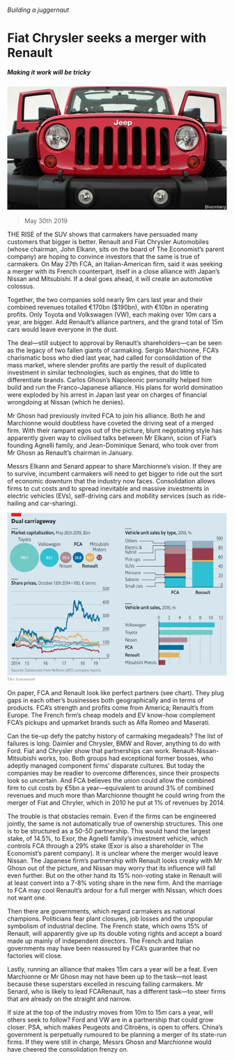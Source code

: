 ###### Building a juggernaut

# Fiat Chrysler seeks a merger with Renault 

##### Making it work will be tricky 

![image](images/20190601_wbp503.jpg) 

> May 30th 2019 

THE RISE of the SUV shows that carmakers have persuaded many customers that bigger is better. Renault and Fiat Chrysler Automobiles (whose chairman, John Elkann, sits on the board of The Economist’s parent company) are hoping to convince investors that the same is true of carmakers. On May 27th FCA, an Italian-American firm, said it was seeking a merger with its French counterpart, itself in a close alliance with Japan’s Nissan and Mitsubishi. If a deal goes ahead, it will create an automotive colossus. 

Together, the two companies sold nearly 9m cars last year and their combined revenues totalled €170bn ($190bn), with €10bn in operating profits. Only Toyota and Volkswagen (VW), each making over 10m cars a year, are bigger. Add Renault’s alliance partners, and the grand total of 15m cars would leave everyone in the dust. 

The deal—still subject to approval by Renault’s shareholders—can be seen as the legacy of two fallen giants of carmaking. Sergio Marchionne, FCA’s charismatic boss who died last year, had called for consolidation of the mass market, where slender profits are partly the result of duplicated investment in similar technologies, such as engines, that do little to differentiate brands. Carlos Ghosn’s Napoleonic personality helped him build and run the Franco-Japanese alliance. His plans for world domination were exploded by his arrest in Japan last year on charges of financial wrongdoing at Nissan (which he denies). 

Mr Ghosn had previously invited FCA to join his alliance. Both he and Marchionne would doubtless have coveted the driving seat of a merged firm. With their rampant egos out of the picture, blunt negotiating style has apparently given way to civilised talks between Mr Elkann, scion of Fiat’s founding Agnelli family, and Jean-Dominique Senard, who took over from Mr Ghosn as Renault’s chairman in January. 

Messrs Elkann and Senard appear to share Marchionne’s vision. If they are to survive, incumbent carmakers will need to get bigger to ride out the sort of economic downturn that the industry now faces. Consolidation allows firms to cut costs and to spread inevitable and massive investments in electric vehicles (EVs), self-driving cars and mobility services (such as ride-hailing and car-sharing). 

![image](images/20190601_WBC144.png) 

On paper, FCA and Renault look like perfect partners (see chart). They plug gaps in each other’s businesses both geographically and in terms of products. FCA’s strength and profits come from America; Renault’s from Europe. The French firm’s cheap models and EV know-how complement FCA’s pickups and upmarket brands such as Alfa Romeo and Maserati. 

Can the tie-up defy the patchy history of carmaking megadeals? The list of failures is long: Daimler and Chrysler, BMW and Rover, anything to do with Ford. Fiat and Chrysler show that partnerships can work. Renault-Nissan-Mitsubishi works, too. Both groups had exceptional former bosses, who adeptly managed component firms’ disparate cultures. But today the companies may be readier to overcome differences, since their prospects look so uncertain. And FCA believes the union could allow the combined firm to cut costs by €5bn a year—equivalent to around 3% of combined revenues and much more than Marchionne thought he could wring from the merger of Fiat and Chryler, which in 2010 he put at 1% of revenues by 2014. 

The trouble is that obstacles remain. Even if the firms can be engineered jointly, the same is not automatically true of ownership structures. This one is to be structured as a 50-50 partnership. This would hand the largest stake, of 14.5%, to Exor, the Agnelli family’s investment vehicle, which controls FCA through a 29% stake (Exor is also a shareholder in The Economist’s parent company). It is unclear where the merger would leave Nissan. The Japanese firm’s partnership with Renault looks creaky with Mr Ghosn out of the picture, and Nissan may worry that its influence will fall even further. But on the other hand its 15% non-voting stake in Renault will at least convert into a 7-8% voting share in the new firm. And the marriage to FCA may cool Renault’s ardour for a full merger with Nissan, which does not want one. 

Then there are governments, which regard carmakers as national champions. Politicians fear plant closures, job losses and the unpopular symbolism of industrial decline. The French state, which owns 15% of Renault, will apparently give up its double voting rights and accept a board made up mainly of independent directors. The French and Italian governments may have been reassured by FCA’s guarantee that no factories will close. 

Lastly, running an alliance that makes 15m cars a year will be a feat. Even Marchionne or Mr Ghosn may not have been up to the task—not least because these superstars excelled in rescuing failing carmakers. Mr Senard, who is likely to lead FCARenault, has a different task—to steer firms that are already on the straight and narrow. 

If size at the top of the industry moves from 10m to 15m cars a year, will others seek to follow? Ford and VW are in a partnership that could grow closer. PSA, which makes Peugeots and Citroëns, is open to offers. China’s government is perpetually rumoured to be planning a merger of its state-run firms. If they were still in charge, Messrs Ghosn and Marchionne would have cheered the consolidation frenzy on. 

